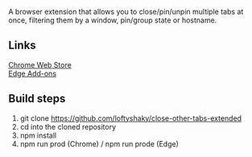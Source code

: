 A browser extension that allows you to close/pin/unpin multiple tabs at once, filtering them by a window, pin/group state or hostname.

## Links

[Chrome Web Store](https://chromewebstore.google.com/detail/higiahnfphokonkjalljdfgjhafdjbil)<br>
[Edge Add-ons](https://microsoftedge.microsoft.com/addons/detail/higiahnfphokonkjalljdfgjhafdjbil)

## Build steps

1. git clone https://github.com/loftyshaky/close-other-tabs-extended
2. cd into the cloned repository
3. npm install
4. npm run prod (Chrome) / npm run prode (Edge)
